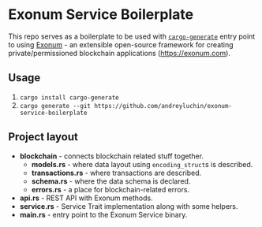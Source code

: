 # Exonum Service Boilerplate

This repo serves as a boilerplate to be used with [`cargo-generate`](https://github.com/ashleygwilliams/cargo-generate)
entry point to using [Exonum](https://github.com/exonum/exonum)
\- an extensible open-source framework for creating private/permissioned blockchain applications (https://exonum.com).

## Usage

1. `cargo install cargo-generate`
2. `cargo generate --git https://github.com/andreyluchin/exonum-service-boilerplate`

## Project layout

* **blockchain** - connects blockchain related stuff together.
    - **models.rs** - where data layout using `encoding_struct`s is described.
    - **transactions.rs** - where transactions are described.
    - **schema.rs** - where the data schema is declared.
    - **errors.rs** - a place for blockchain-related errors.
* **api.rs** - REST API with Exonum methods.
* **service.rs** - Service Trait implementation along with some helpers.
* **main.rs** - entry point to the Exonum Service binary.
